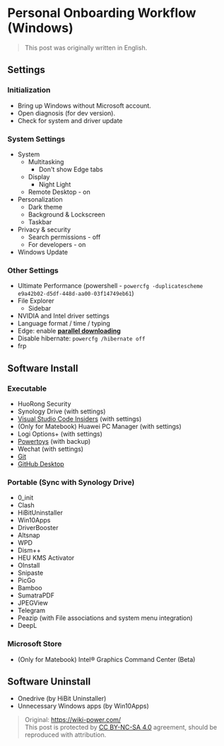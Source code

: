 # Personal Onboarding Workflow (Windows)

> This post was originally written in English.

## Settings

### Initialization

- Bring up Windows without Microsoft account.
- Open diagnosis (for dev version).
- Check for system and driver update

### System Settings

- System
  - Multitasking
    - Don't show Edge tabs
  - Display
    - Night Light
  - Remote Desktop - on
- Personalization
  - Dark theme
  - Background & Lockscreen
  - Taskbar
- Privacy & security
  - Search permissions - off
  - For developers - on
- Windows Update

### Other Settings

- Ultimate Performance (powershell - `powercfg -duplicatescheme e9a42b02-d5df-448d-aa00-03f14749eb61`)
- File Explorer
  - Sidebar
- NVIDIA and Intel driver settings
- Language format / time / typing
- Edge: enable [**parallel downloading**](edge://flags/#enable-parallel-downloading)
- Disable hibernate: `powercfg /hibernate off`
- frp

## Software Install

### Executable

- HuoRong Security
- Synology Drive (with settings)
- [Visual Studio Code Insiders](https://code.visualstudio.com/insiders/) (with settings)
- (Only for Matebook) Huawei PC Manager (with settings)
- Logi Options+ (with settings)
- [Powertoys](https://github.com/microsoft/PowerToys/releases) (with backup)
- Wechat (with settings)
- [Git](https://git-scm.com/downloads)
- [GitHub Desktop](https://desktop.github.com/)

### Portable (Sync with Synology Drive)

- 0_init
- Clash
- HiBitUninstaller
- Win10Apps
- DriverBooster
- Altsnap
- WPD
- Dism++
- HEU KMS Activator
- OInstall
- Snipaste
- PicGo
- Bamboo
- SumatraPDF
- JPEGView
- Telegram
- Peazip (with File associations and system menu integration)
- DeepL

### Microsoft Store

- (Only for Matebook) Intel® Graphics Command Center (Beta)

## Software Uninstall

- Onedrive (by HiBit Uninstaller)
- Unnecessary Windows apps (by Win10Apps)

> Original: <https://wiki-power.com/>  
> This post is protected by [CC BY-NC-SA 4.0](https://creativecommons.org/licenses/by/4.0/deed.en) agreement, should be reproduced with attribution.
